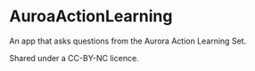 # AuroaActionLearning
An app that asks questions from the Aurora Action Learning Set.

Shared under a CC-BY-NC licence.
